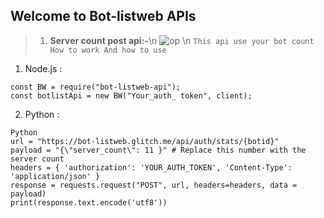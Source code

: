 ## Welcome to Bot-listweb APIs

> 1. **Server count post api:-**\n
![op](https://encrypted-tbn0.gstatic.com/images?q=tbn%3AANd9GcRy4UlLBtzwSA3qNAv1Cit3gkxAFcK7IUIFVhBbgf-Wy754QdCA&usqp=CAU)
\n
``This api use your bot count 
How to work
And how to use``
1. Node.js :
```
const BW = require("bot-listweb-api");
const botlistApi = new BW("Your_auth_ token", client);

```
2. Python :
```
Python
url = "https://bot-listweb.glitch.me/api/auth/stats/{botid}" 
payload = "{\"server_count\": 11 }" # Replace this number with the server count 
headers = { 'authorization': 'YOUR_AUTH_TOKEN', 'Content-Type': 'application/json' } 
response = requests.request("POST", url, headers=headers, data = payload) 
print(response.text.encode('utf8'))
 
```
